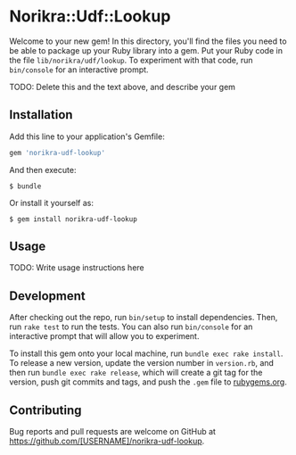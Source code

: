 # Norikra::Udf::Lookup

Welcome to your new gem! In this directory, you'll find the files you need to be able to package up your Ruby library into a gem. Put your Ruby code in the file `lib/norikra/udf/lookup`. To experiment with that code, run `bin/console` for an interactive prompt.

TODO: Delete this and the text above, and describe your gem

## Installation

Add this line to your application's Gemfile:

```ruby
gem 'norikra-udf-lookup'
```

And then execute:

    $ bundle

Or install it yourself as:

    $ gem install norikra-udf-lookup

## Usage

TODO: Write usage instructions here

## Development

After checking out the repo, run `bin/setup` to install dependencies. Then, run `rake test` to run the tests. You can also run `bin/console` for an interactive prompt that will allow you to experiment.

To install this gem onto your local machine, run `bundle exec rake install`. To release a new version, update the version number in `version.rb`, and then run `bundle exec rake release`, which will create a git tag for the version, push git commits and tags, and push the `.gem` file to [rubygems.org](https://rubygems.org).

## Contributing

Bug reports and pull requests are welcome on GitHub at https://github.com/[USERNAME]/norikra-udf-lookup.

